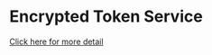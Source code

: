 # Encrypted Token Service
[Click here for more detail](https://1drv.ms/f/s!AoUBSqzi2FC1kWE0zGiWsaprLKQI) 
